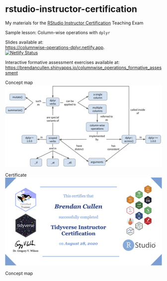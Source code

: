 # rstudio-instructor-certification
My materials for the [RStudio Instructor Certification](https://education.rstudio.com/trainers/) Teaching Exam

Sample lesson: Column-wise operations with `dplyr`

Slides available at: <br>
https://columnwise-operations-dplyr.netlify.app. <br>
[![Netlify Status](https://api.netlify.com/api/v1/badges/cf61cf7b-c2e4-49b5-9fd3-1e5a5ec1b54b/deploy-status)](https://app.netlify.com/sites/columnwise-operations-dplyr/deploys)

Interactive formative assessment exercises available at: <br>
https://brendancullen.shinyapps.io/columnwise_operations_formative_assessment

Concept map
![](/slides/img/columnwise_concept_map.png)
<br>

Certificate
![](certificate.png)

Concept map
